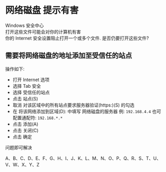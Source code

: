 # 网络磁盘 提示有害

Windows 安全中心  
打开这些文件可能会对你的计算机有害  
你的 Internet 安全设置阻止打开一个或多个文件. 是否仍要打开这些文件?

## 需要将网络磁盘的地址添加至受信任的站点

操作如下:

- 打开 Internet 选项
- 选择 Tab 安全
- 选择 受信任的站点
- 点击 站点(S)
- 取消 对该区域中的所有站点要求服务器验证(https:)(S) 的勾选
- 在 将该网络添加到区域(D): 中填写 网络磁盘的服务器 例: `192.168.4.4`  也可配置通配符: `192.168.*.*`
- 点击 添加(A)
- 点击 关闭(C)
- 点击 确定

问题即可解决

A、B、C、D、E、F、G、H、I、J、K、L、M、N、O、P、Q、R、S、T、U、V、W、X、Y、Z